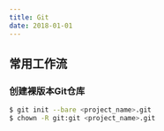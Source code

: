 ```yaml
---
title: Git
date: 2018-01-01
---
```


## 常用工作流

### 创建裸版本Git仓库

``` bash
$ git init --bare <project_name>.git
$ chown -R git:git <project_name>.git
```